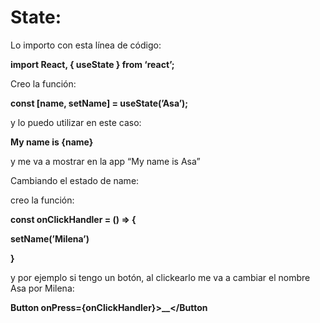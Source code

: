 # State:

Lo importo con esta línea de código: 

**import React, { useState } from ‘react’;**

Creo la función: 

**const [name, setName] = useState(’Asa’);**

y lo puedo utilizar en este caso:

**<Text>My name is {name}</Text>**

y me va a mostrar en la app “My name is Asa”

Cambiando el estado de name:

creo la función:

**const onClickHandler = () ⇒ {**

**setName(’Milena’)**

**}**

y por ejemplo si tengo un botón, al clickearlo me va a cambiar el nombre Asa por Milena:

**Button onPress={onClickHandler}>__</Button**
